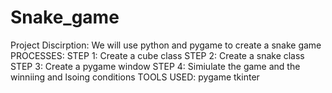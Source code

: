# Snake_game
Project Discirption: We will use python and pygame to create a snake game    PROCESSES: STEP 1: Create a cube class STEP 2: Create a snake class STEP 3: Create a pygame window  STEP 4: Simiulate the game and the winniing and lsoing conditions    TOOLS USED: pygame  tkinter
